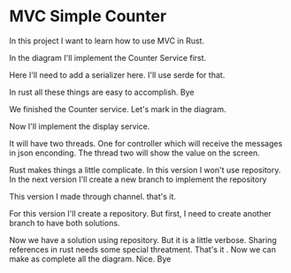 # MVC Simple Counter

In this project I want to learn how to use MVC in Rust.

In the diagram I'll implement the Counter Service first.

Here I'll need to add a serializer here. I'll use serde for that.

In rust all these things are easy to accomplish. Bye

We finished the Counter service. Let's mark in the diagram.

Now I'll implement the display service.

It will have two threads. One for controller which will receive the messages
in json enconding. The thread two will show the value on the screen.

Rust makes things a little complicate. In this version I won't use repository.
In the next version I'll create a new branch to implement the repository

This version I made through channel. that's it.

For this version I'll create a repository. But first, I need to create another branch 
to have both solutions.

Now we have a solution using repository. But it is a little verbose. Sharing references in rust needs some special threatment. That's it . Now we can make as complete all the diagram. Nice. Bye
